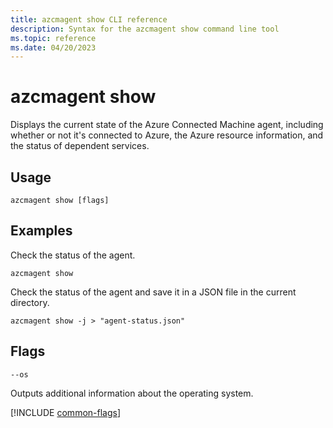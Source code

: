 ```yaml
---
title: azcmagent show CLI reference
description: Syntax for the azcmagent show command line tool
ms.topic: reference
ms.date: 04/20/2023
---
```


# azcmagent show

Displays the current state of the Azure Connected Machine agent, including whether or not it's connected to Azure, the Azure resource information, and the status of dependent services.

## Usage

```
azcmagent show [flags]
```

## Examples

Check the status of the agent.

```
azcmagent show
```

Check the status of the agent and save it in a JSON file in the current directory.

```
azcmagent show -j > "agent-status.json"
```

## Flags

`--os`

Outputs additional information about the operating system.

[!INCLUDE [common-flags](includes/azcmagent-common-flags.md)]
